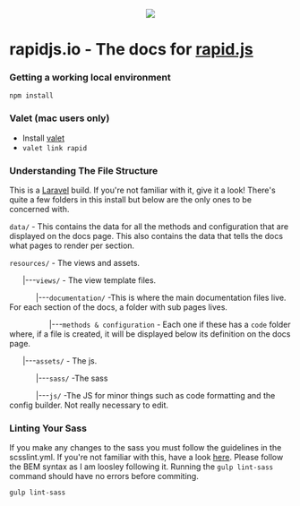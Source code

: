 <p align="center">
<img src="https://rapidjs.io/images/rapid-logo-gh-readme.png" />
</p>

# rapidjs.io - The docs for [rapid.js](http://rapidjs.io)

### Getting a working local environment
    npm install

### Valet  (mac users only)
 - Install [valet](https://laravel.com/docs/5.4/valet)
 - `valet link rapid`

### Understanding The File Structure

This is a [Laravel](https://laravel.com) build. If you're not familiar with it, give it a look! There's quite a few folders in this install but below are the only ones to be concerned with.

`data/` - This contains the data for all the methods and configuration that are displayed on the docs page. This also contains the data that tells the docs what pages to render per section.

`resources/` - The views and assets.

&nbsp;&nbsp;&nbsp;&nbsp;&nbsp;&nbsp;|---`views/` - The view template files.

&nbsp;&nbsp;&nbsp;&nbsp;&nbsp;&nbsp;&nbsp;&nbsp;&nbsp;&nbsp;&nbsp;&nbsp;|---`documentation/` -This is where the main documentation files live. For each section of the docs, a folder with sub pages lives.

&nbsp;&nbsp;&nbsp;&nbsp;&nbsp;&nbsp;&nbsp;&nbsp;&nbsp;&nbsp;&nbsp;&nbsp;&nbsp;&nbsp;&nbsp;&nbsp;&nbsp;&nbsp;|---`methods & configuration` - Each one if these has a `code` folder where, if a file is created, it will be displayed below its definition on the docs page.

&nbsp;&nbsp;&nbsp;&nbsp;&nbsp;&nbsp;|---`assets/` - The js.

&nbsp;&nbsp;&nbsp;&nbsp;&nbsp;&nbsp;&nbsp;&nbsp;&nbsp;&nbsp;&nbsp;&nbsp;|---`sass/` -The sass

&nbsp;&nbsp;&nbsp;&nbsp;&nbsp;&nbsp;&nbsp;&nbsp;&nbsp;&nbsp;&nbsp;&nbsp;|---`js/` -The JS for minor things such as code formatting and the config builder. Not really necessary to edit.

### Linting Your Sass
If you make any changes to the sass you must follow the guidelines in the scsslint.yml. If you're not familiar with this, have a look [here](https://github.com/brigade/scss-lint/blob/master/lib/scss_lint/linter/README.md). Please follow the BEM syntax as I am loosley following it. Running the `gulp lint-sass` command should have no errors before commiting.

    gulp lint-sass
